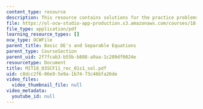 ```yaml
---
content_type: resource
description: This resource contains solutions for the practice problems.
file: https://ol-ocw-studio-app-production.s3.amazonaws.com/courses/18-03sc-differential-equations-fall-2011/c8dcc2f606e95e9a1b7473c46bfa26de_MIT18_03SCF11_rec_01s1_sol.pdf
file_type: application/pdf
learning_resource_types: []
ocw_type: OCWFile
parent_title: Basic DE's and Separable Equations
parent_type: CourseSection
parent_uid: 2f7fcab3-b55b-b888-a9aa-1c209df0024e
resourcetype: Document
title: MIT18_03SCF11_rec_01s1_sol.pdf
uid: c8dcc2f6-06e9-5e9a-1b74-73c46bfa26de
video_files:
  video_thumbnail_file: null
video_metadata:
  youtube_id: null
---
```

